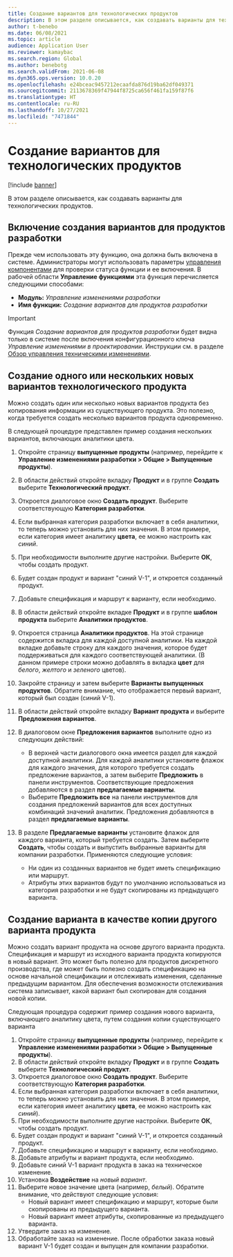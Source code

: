 ```yaml
---
title: Создание вариантов для технологических продуктов
description: В этом разделе описывается, как создавать варианты для технологических продуктов
author: t-benebo
ms.date: 06/08/2021
ms.topic: article
audience: Application User
ms.reviewer: kamaybac
ms.search.region: Global
ms.author: benebotg
ms.search.validFrom: 2021-06-08
ms.dyn365.ops.version: 10.0.20
ms.openlocfilehash: e24bceac9457212ecaafda876d19ba62df049371
ms.sourcegitcommit: 2113678369f47944f8725ca656f461fa159f87f6
ms.translationtype: HT
ms.contentlocale: ru-RU
ms.lasthandoff: 10/27/2021
ms.locfileid: "7471844"
---
```

# <a name="generate-variants-for-engineering-products"></a>Создание вариантов для технологических продуктов

[!include [banner](../includes/banner.md)]

В этом разделе описывается, как создавать варианты для технологических продуктов.

## <a name="turn-on-variant-generation-for-engineering-products"></a>Включение создания вариантов для продуктов разработки

Прежде чем использовать эту функцию, она должна быть включена в системе. Администраторы могут использовать параметры [управления компонентами](../../fin-ops-core/fin-ops/get-started/feature-management/feature-management-overview.md) для проверки статуса функции и ее включения. В рабочей области **Управление функциями** эта функция перечисляется следующими способами:

- **Модуль:** *Управление изменениями разработки*
- **Имя функции:** *Создание вариантов для продуктов разработки*

> [!IMPORTANT]
> Функция *Создание вариантов для продуктов разработки* будет видна только в системе после включения конфигурационного ключа *Управление изменениями в проектировании*. Инструкции см. в разделе [Обзор управления техническими изменениями](product-engineering-overview.md).

## <a name="generate-one-or-more-new-variants-of-an-engineering-product"></a>Создание одного или нескольких новых вариантов технологического продукта

Можно создать один или несколько новых вариантов продукта без копирования информации из существующего продукта. Это полезно, когда требуется создать несколько вариантов продукта одновременно.

В следующей процедуре представлен пример создания нескольких вариантов, включающих аналитики цвета.

1. Откройте страницу **выпущенные продукты** (например, перейдите к **Управление изменениями разработки \> Общие \> Выпущенные продукты**).
1. В области действий откройте вкладку **Продукт** и в группе **Создать** выберите **Технологический продукт**.
1. Откроется диалоговое окно **Создать продукт**. Выберите соответствующую **Категория разработки**.
1. Если выбранная категория разработки включает в себя аналитики, то теперь можно установить для них значения. В этом примере, если категория имеет аналитику **цвета**, ее можно настроить как *синий*.
1. При необходимости выполните другие настройки. Выберите **ОК**, чтобы создать продукт.
1. Будет создан продукт и вариант "синий V-1", и откроется созданный продукт.
1. Добавьте спецификация и маршрут к варианту, если необходимо.
1. В области действий откройте вкладке **Продукт** и в группе **шаблон продукта** выберите **Аналитики продуктов**.
1. Откроется страница **Аналитики продуктов**. На этой странице содержится вкладка для каждой доступной аналитики. На каждой вкладке добавьте строку для каждого значения, которое будет поддерживаться для каждого соответствующей аналитики. (В данном примере строки можно добавлять в вкладка **цвет** для *белого*, *желтого* и *зеленого* цветов).
1. Закройте страницу и затем выберите **Варианты выпущенных продуктов**. Обратите внимание, что отображается первый вариант, который был создан (синий V-1).
1. В области действий откройте вкладку **Вариант продукта** и выберите **Предложения вариантов**.
1. В диалоговом окне **Предложения вариантов** выполните одно из следующих действий:

    - В верхней части диалогового окна имеется раздел для каждой доступной аналитики. Для каждой аналитики установите флажок для каждого значения, для которого требуется создать предложение вариантов, а затем выберите **Предложить** в панели инструментов. Соответствующие предложения добавляются в раздел **предлагаемые варианты**.
    - Выберите **Предложить все** на панели инструментов для создания предложений вариантов для всех доступных комбинаций значений аналитик. Предложения добавляются в раздел **предлагаемые варианты**.

1. В разделе **Предлагаемые варианты** установите флажок для каждого варианта, который требуется создать. Затем выберите **Создать**, чтобы создать и выпустить выбранные варианты для компании разработки. Применяются следующие условия:

    - Ни один из созданных вариантов не будет иметь спецификацию или маршрут.
    - Атрибуты этих вариантов будут по умолчанию использоваться из категория разработки и не будут скопированы из предыдущего варианта.

## <a name="generate-a-variant-as-a-copy-of-another-product-variant"></a>Создание варианта в качестве копии другого варианта продукта

Можно создать вариант продукта на основе другого варианта продукта. Спецификация и маршрут из исходного варианта продукта копируются в новый вариант. Это может быть полезно для продуктов дискретного производства, где может быть полезно создать спецификацию на основе начальной спецификации и отслеживать изменения, сделанные предыдущим вариантом. Для обеспечения возможности отслеживания система записывает, какой вариант был скопирован для создания новой копии.

Следующая процедура содержит пример создания нового варианта, включающего аналитику цвета, путем создания копии существующего варианта

1. Откройте страницу **выпущенные продукты** (например, перейдите к **Управление изменениями разработки \> Общие \> Выпущенные продукты**).
1. В области действий откройте вкладку **Продукт** и в группе **Создать** выберите **Технологический продукт**.
1. Откроется диалоговое окно **Создать продукт**. Выберите соответствующую **Категория разработки**.
1. Если выбранная категория разработки включает в себя аналитики, то теперь можно установить для них значения. В этом примере, если категория имеет аналитику **цвета**, ее можно настроить как *синий*).
1. При необходимости выполните другие настройки. Выберите **ОК**, чтобы создать продукт.
1. Будет создан продукт и вариант "синий V-1", и откроется созданный продукт.
1. Добавьте спецификацию и маршрут к варианту, если необходимо.
1. Добавьте атрибуты и вариант продукта, если необходимо.
1. Добавьте синий V-1 вариант продукта в заказ на техническое изменение.
1. Установка **Воздействие** на *новый вариант*.
1. Выберите новое значение цвета (например, *белый*). Обратите внимание, что действуют следующие условия: 
    - Новый вариант имеет спецификацию и маршрут, которые были скопированы из предыдущего варианта.
    - Новый вариант имеет атрибуты, скопированные из предыдущего варианта.
1. Утвердите заказ на изменение.
1. Обработайте заказ на изменение. После обработки заказа новый вариант V-1 будет создан и выпущен для компании разработки.
